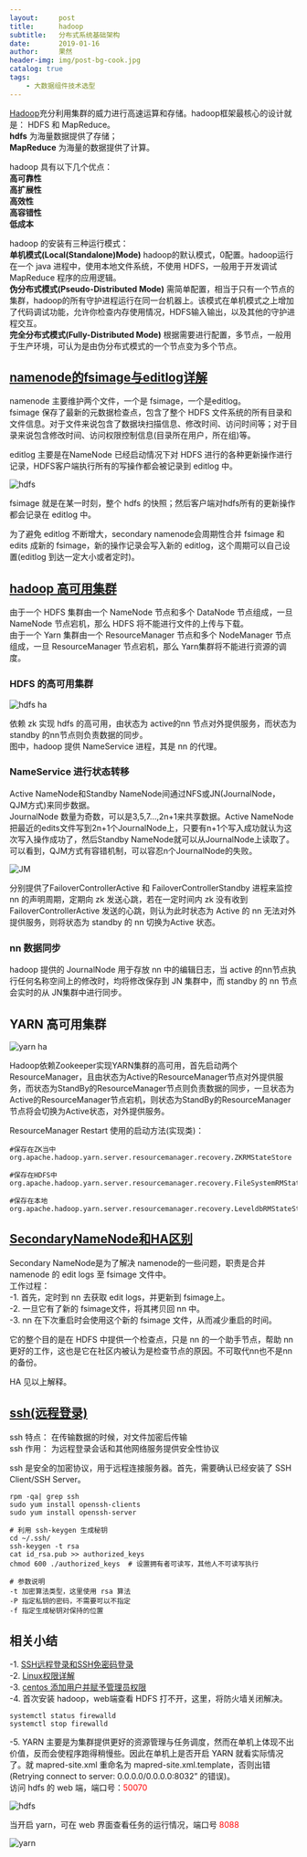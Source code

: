 ```yaml
---
layout:     post
title:      hadoop
subtitle:   分布式系统基础架构
date:       2019-01-16
author:     果然
header-img: img/post-bg-cook.jpg
catalog: true
tags:
    - 大数据组件技术选型
---
```

[Hadoop](https://baike.baidu.com/item/Hadoop/3526507?fr=aladdin)充分利用集群的威力进行高速运算和存储。hadoop框架最核心的设计就是： HDFS 和 MapReduce。  
**hdfs** 为海量数据提供了存储；  
**MapReduce** 为海量的数据提供了计算。  

hadoop 具有以下几个优点：  
**高可靠性**   
**高扩展性**    
**高效性**  
**高容错性**  
**低成本**  

hadoop  的安装有三种运行模式：  
**单机模式(Local(Standalone)Mode)** hadoop的默认模式，0配置。hadoop运行在一个 java 进程中，使用本地文件系统，不使用 HDFS，一般用于开发调试 MapReduce 程序的应用逻辑。  
**伪分布式模式(Pseudo-Distributed Mode)** 需简单配置，相当于只有一个节点的集群，hadoop的所有守护进程运行在同一台机器上。该模式在单机模式之上增加了代码调试功能，允许你检查内存使用情况，HDFS输入输出，以及其他的守护进程交互。  
**完全分布式模式(Fully-Distributed Mode)** 根据需要进行配置，多节点，一般用于生产环境，可认为是由伪分布式模式的一个节点变为多个节点。  

## [namenode的fsimage与editlog详解](https://blog.csdn.net/chenKFKevin/article/details/61196409)  
namenode 主要维护两个文件，一个是 fsimage，一个是editlog。  
fsimage 保存了最新的元数据检查点，包含了整个 HDFS 文件系统的所有目录和文件信息。对于文件来说包含了数据块扫描信息、修改时间、访问时间等；对于目录来说包含修改时间、访问权限控制信息(目录所在用户，所在组)等。  

editlog 主要是在NameNode 已经启动情况下对 HDFS 进行的各种更新操作进行记录，HDFS客户端执行所有的写操作都会被记录到 editlog 中。  

![hdfs](img/hdfs.jpg)

fsimage 就是在某一时刻，整个 hdfs 的快照；然后客户端对hdfs所有的更新操作都会记录在 editlog 中。  

为了避免 editlog 不断增大，secondary namenode会周期性合并 fsimage 和 edits 成新的 fsimage，新的操作记录会写入新的 editlog，这个周期可以自己设置(editlog 到达一定大小或者定时)。  

## [hadoop 高可用集群](https://www.cnblogs.com/funyoung/p/9947105.html)
由于一个 HDFS 集群由一个 NameNode 节点和多个 DataNode 节点组成，一旦 NameNode 节点宕机，那么 HDFS 将不能进行文件的上传与下载。  
由于一个 Yarn 集群由一个 ResourceManager 节点和多个 NodeManager 节点组成，一旦 ResourceManager 节点宕机，那么 Yarn集群将不能进行资源的调度。  
### HDFS 的高可用集群

![hdfs ha](img/HA-HDFS.png)

依赖 zk 实现 hdfs 的高可用，由状态为 active的nn 节点对外提供服务，而状态为 standby 的nn节点则负责数据的同步。  
图中，hadoop 提供 NameService 进程，其是 nn 的代理。

### NameService 进行状态转移

Active NameNode和Standby NameNode间通过NFS或JN(JournalNode，QJM方式)来同步数据。  
JournalNode 数量为奇数，可以是3,5,7…,2n+1来共享数据。Active NameNode把最近的edits文件写到2n+1个JournalNode上，只要有n+1个写入成功就认为这次写入操作成功了，然后Standby NameNode就可以从JournalNode上读取了。可以看到，QJM方式有容错机制，可以容忍n个JournalNode的失败。

![JM](img/JM.png)

分别提供了FailoverControllerActive 和 FailoverControllerStandby 进程来监控 nn 的声明周期，定期向 zk 发送心跳，若在一定时间内 zk 没有收到 FailoverControllerActive 发送的心跳，则认为此时状态为 Active 的 nn 无法对外提供服务，则将状态为 standby 的 nn 切换为Active 状态。  

### nn 数据同步

hadoop 提供的 JournalNode 用于存放 nn 中的编辑日志，当 active 的nn节点执行任何名称空间上的修改时，均将修改保存到 JN 集群中，而 standby 的 nn 节点会实时的从 JN集群中进行同步。 

## YARN 高可用集群  

![yarn ha](img/HA-YARN.png)

Hadoop依赖Zookeeper实现YARN集群的高可用，首先启动两个ResourceManager，且由状态为Active的ResourceManager节点对外提供服务，而状态为StandBy的ResourceManager节点则负责数据的同步，一旦状态为Active的ResourceManager节点宕机，则状态为StandBy的ResourceManager节点将会切换为Active状态，对外提供服务。

ResourceManager Restart 使用的启动方法(实现类)：  
```
#保存在ZK当中
org.apache.hadoop.yarn.server.resourcemanager.recovery.ZKRMStateStore
​
#保存在HDFS中
org.apache.hadoop.yarn.server.resourcemanager.recovery.FileSystemRMStateStore
​
#保存在本地
org.apache.hadoop.yarn.server.resourcemanager.recovery.LeveldbRMStateStore
```  

## [SecondaryNameNode和HA区别](https://blog.csdn.net/weixin_44641024/article/details/103341585)
Secondary NameNode是为了解决 namenode的一些问题，职责是合并namenode 的 edit logs 至 fsimage 文件中。  
工作过程：  
-1. 首先，定时到 nn 去获取 edit logs，并更新到 fsimage上。  
-2. 一旦它有了新的 fsimage文件，将其拷贝回 nn 中。  
-3. nn 在下次重启时会使用这个新的 fsimage 文件，从而减少重启的时间。

它的整个目的是在 HDFS 中提供一个检查点，只是 nn 的一个助手节点，帮助 nn 更好的工作，这也是它在社区内被认为是检查节点的原因。不可取代nn也不是nn的备份。

HA 见以上解释。  

## [ssh(远程登录)](https://www.cnblogs.com/wangguangtao/p/10227031.html)    
ssh 特点： 在传输数据的时候，对文件加密后传输  
ssh 作用： 为远程登录会话和其他网络服务提供安全性协议  

ssh 是安全的加密协议，用于远程连接服务器。首先，需要确认已经安装了 SSH Client/SSH Server。  
```
rpm -qa| grep ssh
sudo yum install openssh-clients
sudo yum install openssh-server

# 利用 ssh-keygen 生成秘钥  
cd ~/.ssh/
ssh-keygen -t rsa
cat id_rsa.pub >> authorized_keys
chmod 600 ./authorized_keys  # 设置拥有者可读写，其他人不可读写执行

# 参数说明
-t 加密算法类型，这里使用 rsa 算法
-P 指定私钥的密码，不需要可以不指定
-f 指定生成秘钥对保持的位置    
```  


## 相关小结  
-1. [SSH远程登录和SSH免密码登录](https://blog.csdn.net/m0_37822234/article/details/82494556)  
-2. [Linux权限详解](https://blog.csdn.net/u013197629/article/details/73608613)  
-3. [centos 添加用户并赋予管理员权限](https://www.cnblogs.com/dawnlz/p/12603316.html)  
-4. 首次安装 hadoop，web端查看 HDFS 打不开，这里，将防火墙关闭解决。  
```
systemctl status firewalld
systemctl stop firewalld
```  
-5. YARN 主要是为集群提供更好的资源管理与任务调度，然而在单机上体现不出价值，反而会使程序跑得稍慢些。因此在单机上是否开启 YARN 就看实际情况了。就 mapred-site.xml 重命名为 mapred-site.xml.template，否则出错(Retrying connect to server: 0.0.0.0/0.0.0.0:8032” 的错误)。  
访问 hdfs  的 web 端，端口号：<font color=red>50070</font>  

![hdfs](./img/hdfsweb.png)  

当开启 yarn，可在 web 界面查看任务的运行情况，端口号 <font color=red>8088</font>  

![yarn](./img/yarn.png)
